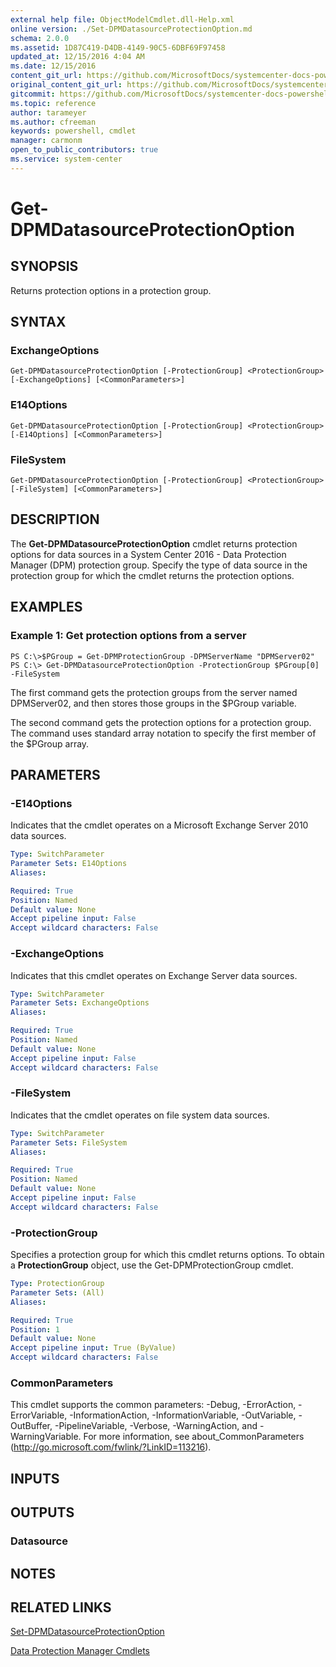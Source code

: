 ```yaml
---
external help file: ObjectModelCmdlet.dll-Help.xml
online version: ./Set-DPMDatasourceProtectionOption.md
schema: 2.0.0
ms.assetid: 1D87C419-D4DB-4149-90C5-6DBF69F97458
updated_at: 12/15/2016 4:04 AM
ms.date: 12/15/2016
content_git_url: https://github.com/MicrosoftDocs/systemcenter-docs-powershell/blob/master/systemcenter-cmdlets/SystemCenter2016/DataProtectionManager/vlatest/Get-DPMDatasourceProtectionOption.md
original_content_git_url: https://github.com/MicrosoftDocs/systemcenter-docs-powershell/blob/master/systemcenter-cmdlets/SystemCenter2016/DataProtectionManager/vlatest/Get-DPMDatasourceProtectionOption.md
gitcommit: https://github.com/MicrosoftDocs/systemcenter-docs-powershell/blob/7df4508c7b907a214e6a8eca76037b06065ef078/systemcenter-cmdlets/SystemCenter2016/DataProtectionManager/vlatest/Get-DPMDatasourceProtectionOption.md
ms.topic: reference
author: tarameyer
ms.author: cfreeman
keywords: powershell, cmdlet
manager: carmonm
open_to_public_contributors: true
ms.service: system-center
---
```


# Get-DPMDatasourceProtectionOption

## SYNOPSIS
Returns protection options in a protection group.

## SYNTAX

### ExchangeOptions
```
Get-DPMDatasourceProtectionOption [-ProtectionGroup] <ProtectionGroup> [-ExchangeOptions] [<CommonParameters>]
```

### E14Options
```
Get-DPMDatasourceProtectionOption [-ProtectionGroup] <ProtectionGroup> [-E14Options] [<CommonParameters>]
```

### FileSystem
```
Get-DPMDatasourceProtectionOption [-ProtectionGroup] <ProtectionGroup> [-FileSystem] [<CommonParameters>]
```

## DESCRIPTION
The **Get-DPMDatasourceProtectionOption** cmdlet returns protection options for data sources in a System Center 2016 - Data Protection Manager (DPM) protection group.
Specify the type of data source in the protection group for which the cmdlet returns the protection options.

## EXAMPLES

### Example 1: Get protection options from a server
```
PS C:\>$PGroup = Get-DPMProtectionGroup -DPMServerName "DPMServer02"
PS C:\> Get-DPMDatasourceProtectionOption -ProtectionGroup $PGroup[0] -FileSystem
```

The first command gets the protection groups from the server named DPMServer02, and then stores those groups in the $PGroup variable.

The second command gets the protection options for a protection group.
The command uses standard array notation to specify the first member of the $PGroup array.

## PARAMETERS

### -E14Options
Indicates that the cmdlet operates on a Microsoft Exchange Server 2010 data sources.

```yaml
Type: SwitchParameter
Parameter Sets: E14Options
Aliases: 

Required: True
Position: Named
Default value: None
Accept pipeline input: False
Accept wildcard characters: False
```

### -ExchangeOptions
Indicates that this cmdlet operates on Exchange Server data sources.

```yaml
Type: SwitchParameter
Parameter Sets: ExchangeOptions
Aliases: 

Required: True
Position: Named
Default value: None
Accept pipeline input: False
Accept wildcard characters: False
```

### -FileSystem
Indicates that the cmdlet operates on file system data sources.

```yaml
Type: SwitchParameter
Parameter Sets: FileSystem
Aliases: 

Required: True
Position: Named
Default value: None
Accept pipeline input: False
Accept wildcard characters: False
```

### -ProtectionGroup
Specifies a protection group for which this cmdlet returns options.
To obtain a **ProtectionGroup** object, use the Get-DPMProtectionGroup cmdlet.

```yaml
Type: ProtectionGroup
Parameter Sets: (All)
Aliases: 

Required: True
Position: 1
Default value: None
Accept pipeline input: True (ByValue)
Accept wildcard characters: False
```

### CommonParameters
This cmdlet supports the common parameters: -Debug, -ErrorAction, -ErrorVariable, -InformationAction, -InformationVariable, -OutVariable, -OutBuffer, -PipelineVariable, -Verbose, -WarningAction, and -WarningVariable. For more information, see about_CommonParameters (http://go.microsoft.com/fwlink/?LinkID=113216).

## INPUTS

## OUTPUTS

### Datasource

## NOTES

## RELATED LINKS

[Set-DPMDatasourceProtectionOption](xref:SystemCenter2016/DataProtectionManager/vlatest/Set-DPMDatasourceProtectionOption.md)

[Data Protection Manager Cmdlets](xref:SystemCenter2016/DataProtectionManager/vlatest/DataProtectionManager.md)

